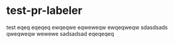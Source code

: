 # test-pr-labeler
test
eqeq
eqeqeq
ewqeqwe
eqweweqw
ewqeqweqw
sdasdsads
qweqweqw
wewewe
sadsadsad
eqeqeqeq
